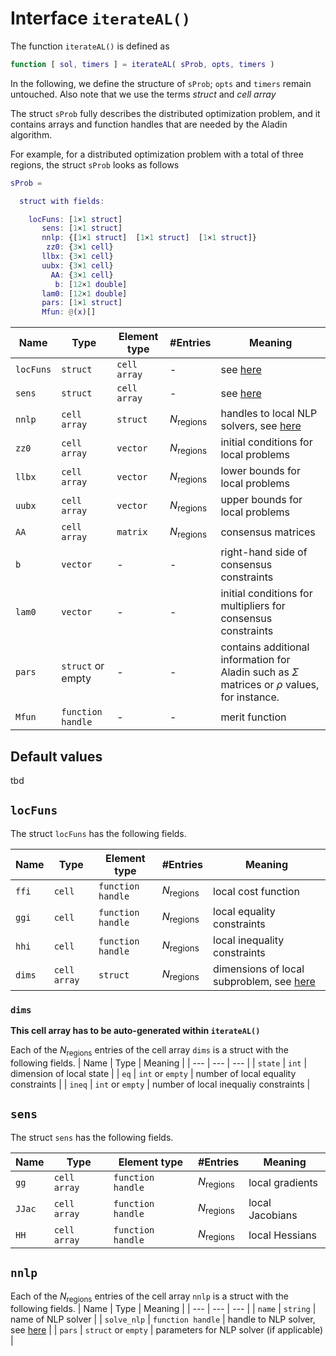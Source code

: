# Interface `iterateAL()`
The function `iterateAL()` is defined as

```matlab
function [ sol, timers ] = iterateAL( sProb, opts, timers )
```

In the following, we define the structure of `sProb`; `opts` and `timers` remain untouched.
Also note that we use the terms *struct*  and *cell array* 

The struct `sProb` fully describes the distributed optimization problem, and it contains arrays and function handles that are needed by the Aladin algorithm.

For example, for a distributed optimization problem with a total of three regions, the struct `sProb` looks as follows

```matlab
sProb = 

  struct with fields:

    locFuns: [1×1 struct]
       sens: [1×1 struct]
       nnlp: {[1×1 struct]  [1×1 struct]  [1×1 struct]}
        zz0: {3×1 cell}
       llbx: {3×1 cell}
       uubx: {3×1 cell}
         AA: {3×1 cell}
          b: [12×1 double]
       lam0: [12×1 double]
       pars: [1×1 struct]
       Mfun: @(x)[]

```

| Name | Type | Element type | #Entries | Meaning |
| --- | --- | --- | --- | --- | 
| `locFuns` | `struct` | `cell array`| - | see [here](#`locFuns`) |
| `sens` | `struct` | `cell array` | - | see [here](#`sens`) |
| `nnlp`| `cell array` | `struct`| $N_{\text{regions}}$ | handles to local NLP solvers, see [here](#`nnlp`) |
| `zz0` | `cell array` | `vector` | $N_{\text{regions}}$ | initial conditions for local problems |
| `llbx`| `cell array`| `vector`| $N_{\text{regions}}$ | lower bounds for local problems |
| `uubx`| `cell array`| `vector`| $N_{\text{regions}}$ | upper bounds for local problems |
| `AA`| `cell array` | `matrix` | $N_{\text{regions}}$ | consensus matrices |
| `b`| `vector` | - | - | right-hand side of consensus constraints |
| `lam0` | `vector` | - | - | initial conditions for multipliers for consensus constraints |
| `pars` | `struct` or empty | - | - | contains additional information for Aladin such as $\Sigma$ matrices or $\rho$ values, for instance. |
| `Mfun` | `function handle` | - | - | merit function |


## Default values

tbd

## `locFuns`

The struct `locFuns` has the following fields.

| Name | Type | Element type | #Entries | Meaning |
| --- | --- | --- | --- | --- |
| `ffi` | `cell` | `function handle` | $N_{\text{regions}}$ | local cost function |
| `ggi` | `cell` | `function handle` | $N_{\text{regions}}$ | local equality constraints | 
| `hhi` | `cell` | `function handle` | $N_{\text{regions}}$ | local inequality constraints |
| `dims` | `cell array` | `struct`| $N_{\text{regions}}$ | dimensions of local subproblem, see [here](#`dims`) |

### `dims`

__This cell array has to be auto-generated within `iterateAL()`__

Each of the $N_{\text{regions}}$ entries of the cell array `dims` is a struct with the following fields.
| Name | Type |  Meaning |
| --- | --- | ---  |
| `state` | `int` | dimension of local state |
| `eq` | `int` or `empty` | number of local equality constraints |
| `ineq` | `int` or `empty`  | number of local inequaliy constraints | 

## `sens`

The struct `sens` has the following fields.

| Name | Type | Element type | #Entries | Meaning |
| --- | --- | --- | --- | --- |
| `gg` | `cell array` | `function handle` | $N_{\text{regions}}$ | local gradients |
| `JJac` | `cell array` | `function handle` | $N_{\text{regions}}$ | local Jacobians | 
| `HH` | `cell array` | `function handle` | $N_{\text{regions}}$ | local Hessians |

## `nnlp`

Each of the $N_{\text{regions}}$ entries of the cell array `nnlp` is a struct with the following fields.
| Name | Type |  Meaning |
| --- | --- | ---  |
| `name` | `string` | name of NLP solver | 
| `solve_nlp` | `function handle` | handle to NLP solver, see [here](interface-solve-nlp.md) |
| `pars` | `struct` or `empty` | parameters for NLP solver (if applicable) |




